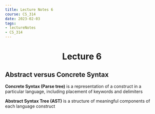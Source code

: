 ```yaml
---
title: Lecture Notes 6
course: CS_314
date: 2023-02-03
tags: 
- lectureNotes
- CS_314
---
```


<center><h1>Lecture 6</h1></center>

## Abstract versus Concrete Syntax

**Concrete Syntax (Parse tree)** is a representation of a construct in a particular language, including placement of keywords and delimiters

**Abstract Syntax Tree (AST)** is a structure of meaningful components of each language construct